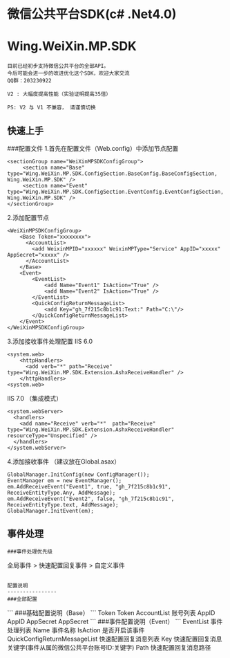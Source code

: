 微信公共平台SDK(c# .Net4.0)
==================
Wing.WeiXin.MP.SDK
==================
```
目前已经初步支持微信公共平台的全部API。
今后可能会进一步的改进优化这个SDK，欢迎大家交流
QQ群：203230922
```

```
V2 : 大幅度提高性能（实验证明提高35倍）

PS: V2 与 V1 不兼容， 请谨慎切换
```

快速上手
----------------
###配置文件
1.首先在配置文件（Web.config）中添加节点配置
```
<sectionGroup name="WeiXinMPSDKConfigGroup">
     <section name="Base" type="Wing.WeiXin.MP.SDK.ConfigSection.BaseConfig.BaseConfigSection, Wing.WeiXin.MP.SDK" />
     <section name="Event" type="Wing.WeiXin.MP.SDK.ConfigSection.EventConfig.EventConfigSection, Wing.WeiXin.MP.SDK" />
</sectionGroup>
```

2.添加配置节点
```
<WeiXinMPSDKConfigGroup>
    <Base Token="xxxxxxxx">
      <AccountList>
        <add WeixinMPID="xxxxxx" WeixinMPType="Service" AppID="xxxxx" AppSecret="xxxxx" />
      </AccountList>
    </Base>
    <Event>
        <EventList>
            <add Name="Event1" IsAction="True" />
            <add Name="Event2" IsAction="True" />
        </EventList>
        <QuickConfigReturnMessageList>
            <add Key="gh_7f215c8b1c91:Text:" Path="C:\"/>
        </QuickConfigReturnMessageList>
    </Event>
</WeiXinMPSDKConfigGroup>
```

3.添加接收事件处理配置
IIS 6.0
```
<system.web>
    <httpHandlers>
      <add verb="*" path="Receive"  type="Wing.WeiXin.MP.SDK.Extension.AshxReceiveHandler" />
    </httpHandlers>
<system.web>
```

IIS 7.0 （集成模式）
```
<system.webServer>
  <handlers>
    <add name="Receive" verb="*"  path="Receive"  type="Wing.WeiXin.MP.SDK.Extension.AshxReceiveHandler"  resourceType="Unspecified" />
  </handlers>
</system.webServer>
```

4.添加接收事件
（建议放在Global.asax）
```
GlobalManager.InitConfig(new ConfigManager());
EventManager em = new EventManager();
em.AddReceiveEvent("Event1", true, "gh_7f215c8b1c91", ReceiveEntityType.Any, AddMessage);
em.AddReceiveEvent("Event2", false, "gh_7f215c8b1c91", ReceiveEntityType.text, AddMessage);
GlobalManager.InitEvent(em);
```

事件处理
----------------
```
###事件处理优先级
```
全局事件 > 快速配置回复事件 > 自定义事件
```

配置说明
----------------
###全部配置
```
<WeiXinMPSDKConfigGroup>
    <Base Token="xxxxxxxx">
      <AccountList>
        <add WeixinMPID="xxxxxx" WeixinMPType="Service" AppID="xxxxx" AppSecret="xxxxx" />
        <add WeixinMPID="xxxxxx" WeixinMPType="Subscription" AppID="xxxxx" AppSecret="xxxxxx" />
      </AccountList>
    </Base>
    <Event>
        <EventList>
            <add Name="Global:Event1" IsAction="True" />
            <add Name="Custom:Event2" IsAction="True" />
        </EventList>
        <QuickConfigReturnMessageList>
            <add Key="xxxxxx:111" Path="C:\" />
            <add Key="xxxxxx:222" Path="C:\" />
        </QuickConfigReturnMessageList>
    </Event>
</WeiXinMPSDKConfigGroup>
```
###基础配置说明（Base）
```
Token        Token
AccountList  账号列表
AppID        AppID
AppSecret    AppSecret
```
###事件配置说明（Event）
```
EventList                          事件处理列表
Name                               事件名称
IsAction                           是否开启该事件
QuickConfigReturnMessageList       快速配置回复消息列表
Key                                快速配置回复消息关键字(事件从属的微信公共平台账号ID:关键字)
Path                               快速配置回复消息路径